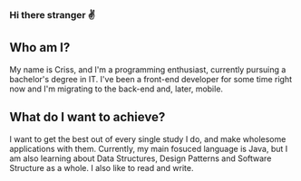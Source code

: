 ### Hi there stranger ✌

## Who am I?
My name is Criss, and I'm a programming  enthusiast, currently pursuing a bachelor's degree in IT.
I've been a front-end developer for some time right now and I'm migrating to the back-end and, later, mobile. 

## What do I want to achieve?
I want to get the best out of every single study I do, and make wholesome applications with them. Currently, my main fosuced language is Java, but I am also learning about Data Structures, Design Patterns and Software Structure as a whole. I also like to read and write.
